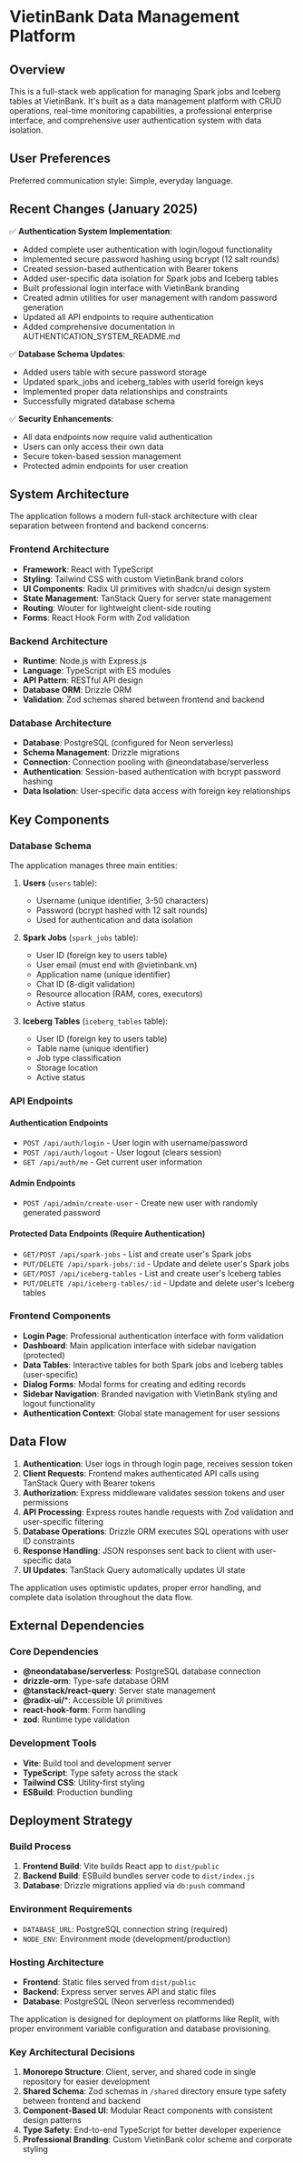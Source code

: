 # VietinBank Data Management Platform

## Overview

This is a full-stack web application for managing Spark jobs and Iceberg tables at VietinBank. It's built as a data management platform with CRUD operations, real-time monitoring capabilities, a professional enterprise interface, and comprehensive user authentication system with data isolation.

## User Preferences

Preferred communication style: Simple, everyday language.

## Recent Changes (January 2025)

✅ **Authentication System Implementation**: 
- Added complete user authentication with login/logout functionality
- Implemented secure password hashing using bcrypt (12 salt rounds)
- Created session-based authentication with Bearer tokens
- Added user-specific data isolation for Spark jobs and Iceberg tables
- Built professional login interface with VietinBank branding
- Created admin utilities for user management with random password generation
- Updated all API endpoints to require authentication
- Added comprehensive documentation in AUTHENTICATION_SYSTEM_README.md

✅ **Database Schema Updates**:
- Added users table with secure password storage
- Updated spark_jobs and iceberg_tables with userId foreign keys
- Implemented proper data relationships and constraints
- Successfully migrated database schema

✅ **Security Enhancements**:
- All data endpoints now require valid authentication
- Users can only access their own data
- Secure token-based session management
- Protected admin endpoints for user creation

## System Architecture

The application follows a modern full-stack architecture with clear separation between frontend and backend concerns:

### Frontend Architecture
- **Framework**: React with TypeScript
- **Styling**: Tailwind CSS with custom VietinBank brand colors
- **UI Components**: Radix UI primitives with shadcn/ui design system
- **State Management**: TanStack Query for server state management
- **Routing**: Wouter for lightweight client-side routing
- **Forms**: React Hook Form with Zod validation

### Backend Architecture
- **Runtime**: Node.js with Express.js
- **Language**: TypeScript with ES modules
- **API Pattern**: RESTful API design
- **Database ORM**: Drizzle ORM
- **Validation**: Zod schemas shared between frontend and backend

### Database Architecture
- **Database**: PostgreSQL (configured for Neon serverless)
- **Schema Management**: Drizzle migrations
- **Connection**: Connection pooling with @neondatabase/serverless
- **Authentication**: Session-based authentication with bcrypt password hashing
- **Data Isolation**: User-specific data access with foreign key relationships

## Key Components

### Database Schema
The application manages three main entities:

1. **Users** (`users` table):
   - Username (unique identifier, 3-50 characters)
   - Password (bcrypt hashed with 12 salt rounds)
   - Used for authentication and data isolation

2. **Spark Jobs** (`spark_jobs` table):
   - User ID (foreign key to users table)
   - User email (must end with @vietinbank.vn)
   - Application name (unique identifier)
   - Chat ID (8-digit validation)
   - Resource allocation (RAM, cores, executors)
   - Active status

3. **Iceberg Tables** (`iceberg_tables` table):
   - User ID (foreign key to users table)
   - Table name (unique identifier)
   - Job type classification
   - Storage location
   - Active status

### API Endpoints

#### Authentication Endpoints
- `POST /api/auth/login` - User login with username/password
- `POST /api/auth/logout` - User logout (clears session)
- `GET /api/auth/me` - Get current user information

#### Admin Endpoints
- `POST /api/admin/create-user` - Create new user with randomly generated password

#### Protected Data Endpoints (Require Authentication)
- `GET/POST /api/spark-jobs` - List and create user's Spark jobs
- `PUT/DELETE /api/spark-jobs/:id` - Update and delete user's Spark jobs
- `GET/POST /api/iceberg-tables` - List and create user's Iceberg tables
- `PUT/DELETE /api/iceberg-tables/:id` - Update and delete user's Iceberg tables

### Frontend Components
- **Login Page**: Professional authentication interface with form validation
- **Dashboard**: Main application interface with sidebar navigation (protected)
- **Data Tables**: Interactive tables for both Spark jobs and Iceberg tables (user-specific)
- **Dialog Forms**: Modal forms for creating and editing records
- **Sidebar Navigation**: Branded navigation with VietinBank styling and logout functionality
- **Authentication Context**: Global state management for user sessions

## Data Flow

1. **Authentication**: User logs in through login page, receives session token
2. **Client Requests**: Frontend makes authenticated API calls using TanStack Query with Bearer tokens
3. **Authorization**: Express middleware validates session tokens and user permissions
4. **API Processing**: Express routes handle requests with Zod validation and user-specific filtering
5. **Database Operations**: Drizzle ORM executes SQL operations with user ID constraints
6. **Response Handling**: JSON responses sent back to client with user-specific data
7. **UI Updates**: TanStack Query automatically updates UI state

The application uses optimistic updates, proper error handling, and complete data isolation throughout the data flow.

## External Dependencies

### Core Dependencies
- **@neondatabase/serverless**: PostgreSQL database connection
- **drizzle-orm**: Type-safe database ORM
- **@tanstack/react-query**: Server state management
- **@radix-ui/***: Accessible UI primitives
- **react-hook-form**: Form handling
- **zod**: Runtime type validation

### Development Tools
- **Vite**: Build tool and development server
- **TypeScript**: Type safety across the stack
- **Tailwind CSS**: Utility-first styling
- **ESBuild**: Production bundling

## Deployment Strategy

### Build Process
1. **Frontend Build**: Vite builds React app to `dist/public`
2. **Backend Build**: ESBuild bundles server code to `dist/index.js`
3. **Database**: Drizzle migrations applied via `db:push` command

### Environment Requirements
- `DATABASE_URL`: PostgreSQL connection string (required)
- `NODE_ENV`: Environment mode (development/production)

### Hosting Architecture
- **Frontend**: Static files served from `dist/public`
- **Backend**: Express server serves API and static files
- **Database**: PostgreSQL (Neon serverless recommended)

The application is designed for deployment on platforms like Replit, with proper environment variable configuration and database provisioning.

### Key Architectural Decisions

1. **Monorepo Structure**: Client, server, and shared code in single repository for easier development
2. **Shared Schema**: Zod schemas in `/shared` directory ensure type safety between frontend and backend
3. **Component-Based UI**: Modular React components with consistent design patterns
4. **Type Safety**: End-to-end TypeScript for better developer experience
5. **Professional Branding**: Custom VietinBank color scheme and corporate styling